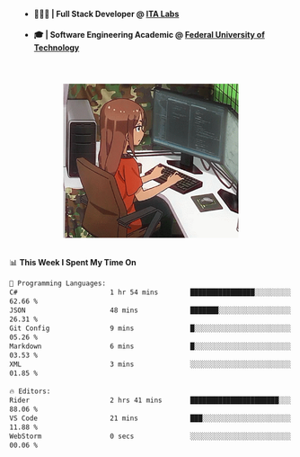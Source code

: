 <body style="margin-bottom: 40px; gap: 20px">
  <div style="display: flex; flex-direction: column; width: auto; margin: 0 auto; padding: 20px;">
    <ul style="flex: 1; margin-bottom: 20px;">
      <li><h4>🧑🏽‍💻 | Full Stack Developer @ <a href="https://itafrotas.com//">ITA Labs</a></h4></li>
      <li><h4>🎓 | Software Engineering Academic @ <a href="http://www.utfpr.edu.br/">Federal University of Technology</a></h4></li>
      <br/>
    </ul>
    <div style="display: flex; justify-content: center; align-items: center; gap: 20px;">
      <img width="312" height="274" src="assets/umiko.gif" alt="Computer Boy" />
    </div>
  </div>
</body>


<!--START_SECTION:waka-->
📊 **This Week I Spent My Time On** 

```text
💬 Programming Languages: 
C#                       1 hr 54 mins        ████████████████░░░░░░░░░   62.66 % 
JSON                     48 mins             ███████░░░░░░░░░░░░░░░░░░   26.31 % 
Git Config               9 mins              █░░░░░░░░░░░░░░░░░░░░░░░░   05.26 % 
Markdown                 6 mins              █░░░░░░░░░░░░░░░░░░░░░░░░   03.53 % 
XML                      3 mins              ░░░░░░░░░░░░░░░░░░░░░░░░░   01.85 % 

🔥 Editors: 
Rider                    2 hrs 41 mins       ██████████████████████░░░   88.06 % 
VS Code                  21 mins             ███░░░░░░░░░░░░░░░░░░░░░░   11.88 % 
WebStorm                 0 secs              ░░░░░░░░░░░░░░░░░░░░░░░░░   00.06 % 
```


<!--END_SECTION:waka-->

<!--
**danielr0d/danielr0d** is a ✨ _special_ ✨ repository because its `README.md` (this file) appears on your GitHub profile.

Here are some ideas to get you started:

- 🔭 I’m currently working on ...
- 🌱 I’m currently learning ...
- 👯 I’m looking to collaborate on ...
- 🤔 I’m looking for help with ...
- 💬 Ask me about ...
- 📫 How to reach me: ...
- 😄 Pronouns: ...
- ⚡ Fun fact: ...
-->
